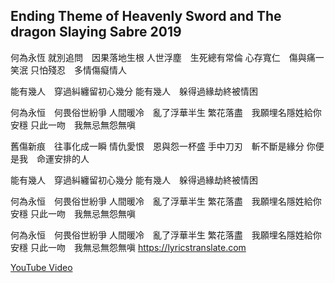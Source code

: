 ## Ending Theme of Heavenly Sword and The dragon Slaying Sabre 2019

何為永恆
就別追問　因果落地生根
人世浮塵　生死總有常倫
心存寬仁　傷與痛一笑泯
只怕殘忍　多情傷癡情人
 
能有幾人　穿過糾纏留初心幾分
能有幾人　躲得過緣劫終被情困
 
何為永恒　何畏俗世紛爭
人間暖冷　亂了浮華半生
繁花落盡　我願埋名隱姓給你安穩
只此一吻　我無忌無怨無嗔
 
舊傷新痕　往事化成一瞬
情仇愛恨　恩與怨一杯盛
手中刀刃　斬不斷是緣分
你便是我　命運安排的人
 
能有幾人　穿過糾纏留初心幾分
能有幾人　躲得過緣劫終被情困
 
何為永恒　何畏俗世紛爭
人間暖冷　亂了浮華半生
繁花落盡　我願埋名隱姓給你安穩
只此一吻　我無忌無怨無嗔
 
何為永恒　何畏俗世紛爭
人間暖冷　亂了浮華半生
繁花落盡　我願埋名隱姓給你安穩
只此一吻　我無忌無怨無嗔
https://lyricstranslate.com


[YouTube Video](https://youtu.be/0uHV2lX076M)



